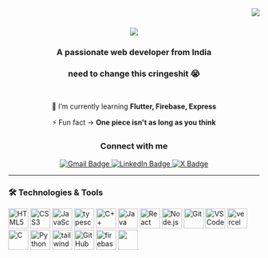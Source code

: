 <img align="right" src="https://visitor-badge.laobi.icu/badge?page_id=luciferx77.luciferx77" />

<h1 align="center">
    <img src="https://readme-typing-svg.herokuapp.com/?font=Righteous&size=35&center=true&vCenter=true&width=500&height=70&duration=4000&lines=Hi+There!+👋;+I'm+Om+Bhanushali!;" />
</h1>

<h3 align="center">A passionate web developer from India</h3>
<h3 align="center">need to change this cringeshit 😭</h3>

<br/>

<div align="center">
 
 🌱 I’m currently learning **Flutter, Firebase, Express**

 ⚡ Fun fact ->  **One piece isn't as long as you think**
 </div>

 <h3 align="center">Connect with me</h3>
 <div align="center"> 
  <a href="mailto:ombhanushali005@gmail.com">
  <img src="https://img.shields.io/badge/Gmail-D14836?style=flat&logo=gmail&logoColor=white" alt="Gmail Badge"/>
</a>

  <a href="https://www.linkedin.com/in/ombhanushaliii/" target="_blank">
  <img src="https://img.shields.io/badge/LinkedIn-0077B5?style=flat&logo=linkedin&logoColor=white" alt="LinkedIn Badge"/>
</a>

  <a href="https://x.com/ombhanushaliii" target="_blank">
  <img src="https://img.shields.io/badge/X-000000?style=flat&logo=x&logoColor=white" alt="X Badge"/>
</a>


</div>

 <hr/>

### 🛠️ Technologies & Tools

<p align="left">
  <!-- HTML5 -->
  <img src="https://cdn.jsdelivr.net/gh/devicons/devicon/icons/html5/html5-original.svg" alt="HTML5" width="40" height="40"/>
  <!-- CSS3 -->
  <img src="https://cdn.jsdelivr.net/gh/devicons/devicon/icons/css3/css3-original.svg" alt="CSS3" width="40" height="40"/>
  <!-- JavaScript -->
  <img src="https://cdn.jsdelivr.net/gh/devicons/devicon/icons/javascript/javascript-original.svg" alt="JavaScript" width="40" height="40"/>
  <!-- Typescript --> 
  <img src="https://i.postimg.cc/9Qhy9MYQ/ts-logo-128.png" width="40" height="40" alt="typescript"/>
  <!-- C++ -->
  <img src="https://cdn.jsdelivr.net/gh/devicons/devicon/icons/cplusplus/cplusplus-original.svg" alt="C++" width="40" height="40"/>
  <!-- Java -->
  <img src="https://cdn.jsdelivr.net/gh/devicons/devicon/icons/java/java-original.svg" alt="Java" width="40" height="40"/>
  <!-- React -->
  <img src="https://cdn.jsdelivr.net/gh/devicons/devicon/icons/react/react-original.svg" alt="React" width="40" height="40"/>
  <!-- Node.js -->
  <img src="https://cdn.jsdelivr.net/gh/devicons/devicon/icons/nodejs/nodejs-original.svg" alt="Node.js" width="40" height="40"/>
  <!-- Git -->
  <img src="https://cdn.jsdelivr.net/gh/devicons/devicon/icons/git/git-original.svg" alt="Git" width="40" height="40"/>
  <!-- VS Code -->
  <img src="https://cdn.jsdelivr.net/gh/devicons/devicon/icons/vscode/vscode-original.svg" alt="VS Code" width="40" height="40"/>
  <!-- Vercel -->
  <img src="https://i.postimg.cc/JhrS4Rys/Pi7-logo-vercel-svgrepo-com.png" alt="vercel" width="40" height="40"/>
          
  <!-- C -->
  <img src="https://cdn.jsdelivr.net/gh/devicons/devicon/icons/c/c-original.svg" alt="C" width="40" height="40"/>
  <!-- Python -->
  <img src="https://cdn.jsdelivr.net/gh/devicons/devicon/icons/python/python-original.svg" alt="Python" width="40" height="40"/>
  <!-- Tailwind CSS -->
  <img src="https://cdn.jsdelivr.net/gh/devicons/devicon@latest/icons/tailwindcss/tailwindcss-original.svg" alt="tailwind-css" width="40" height="40"/>
          
  <!-- GitHub -->
  <img src="https://i.postimg.cc/tRsQxRBP/github-mark-white.png" alt="GitHub" width="40" height="40"/>

 <!-- Firebase -->
 <img src="https://i.postimg.cc/sDzk0PVP/icons8-google-firebase-console-100.png" alt="firebase" width="40" height="40"/>

 <!-- Express -->
 <img src="https://i.postimg.cc/ydFfF53M/Pi7-icons8-express-js-50.png" width="40" height="40"/>
 </p>


